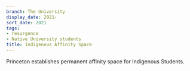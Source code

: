 ```yaml
---
branch: The University
display_date: 2021-
sort_date: 2021
tags:
- resurgence
- Native University students
title: Indigenous Affinity Space
---
```


Princeton establishes permanent affinity space for Indigenous Students.